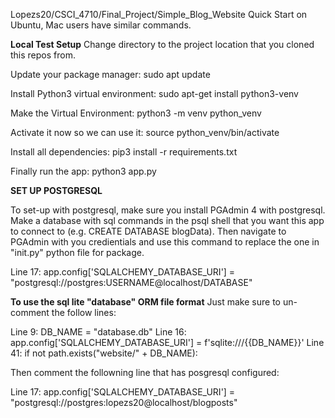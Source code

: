 Lopezs20/CSCI_4710/Final_Project/Simple_Blog_Website
Quick Start on Ubuntu, Mac users have similar commands.

**Local Test Setup**
Change directory to the project location that you cloned this repos from.

Update your package manager:
    sudo apt update

Install Python3 virtual environment:
    sudo apt-get install python3-venv

Make the Virtual Environment:
    python3 -m venv python_venv

Activate it now so we can use it:
    source python_venv/bin/activate

Install all dependencies:
    pip3 install -r requirements.txt

Finally run the app:
    python3 app.py

**SET UP POSTGRESQL**

To set-up with postgresql, make sure you install PGAdmin 4 with postgresql.
Make a database with sql commands in the psql shell that you want this app to connect to (e.g. CREATE DATABASE blogData).
Then navigate to PGAdmin with you credientials and use this command to replace the one in
"init.py" python file for package. 

Line 17: app.config['SQLALCHEMY_DATABASE_URI'] = "postgresql://postgres:USERNAME@localhost/DATABASE"

**To use the sql lite "database" ORM file format**
Just make sure to un-comment the follow lines:

Line 9: DB_NAME = "database.db"
Line 16: app.config['SQLALCHEMY_DATABASE_URI'] = f'sqlite:///{{DB_NAME}}'
Line 41: if not path.exists("website/" + DB_NAME):

Then comment the followning line that has posgresql configured:

Line 17: app.config['SQLALCHEMY_DATABASE_URI'] = "postgresql://postgres:lopezs20@localhost/blogposts"